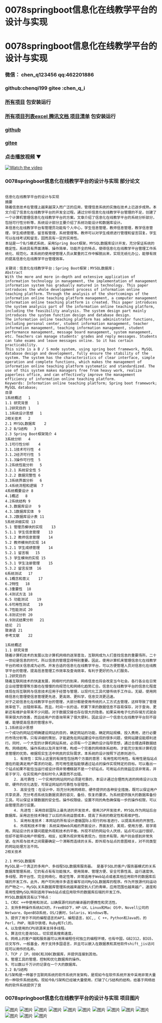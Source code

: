 # 0078springboot信息化在线教学平台的设计与实现


# 0078springboot信息化在线教学平台的设计与实现

### 微信： chen_q123456  qq:462201886
### github:chenqi199 gitee :chen_q_i

### [所有项目](https://github.com/GraduationProject-springboot/allSpringbootProjects) 包安装运行

### [所有项目列表excel 腾讯文档 项目清单](https://docs.qq.com/sheet/DSHRFSVZ5aEVYT3N3?tab=BB08J2) 包安装运行

### [github](https://chenqi199.github.io)

### [gitee](https://gitee.com/chen_q_i)

### 点击播放视频 ▼
[![Watch the video](https://i.sstatic.net/Vp2cE.png)](https://player.bilibili.com/player.html?isOutside=true&aid=BV16ia6epENY&bvid=BV16ia6epENY&cid=500001610577123&p=79)



### 0078springboot信息化在线教学平台的设计与实现 部分论文
```

﻿信息化在线教学平台的设计与实现
摘要
随着信息技术在管理上越来越深入而广泛的应用，管理信息系统的实施在技术上已逐步成熟。本文介绍了信息化在线教学平台的开发全过程。通过分析信息化在线教学平台管理的不足，创建了一个计算机管理信息化在线教学平台的方案。文章介绍了信息化在线教学平台的系统分析部分，包括可行性分析等，系统设计部分主要介绍了系统功能设计和数据库设计。
本信息化在线教学平台有管理员功能有个人中心，学生信息管理，教师信息管理，教学信息管理，学生成绩管理，留言板管理，系统管理等。教师可以对学生成绩进行管理和留言回复。学生可以在线考试和留言。因而具有一定的实用性。
本站是一个B/S模式系统，采用Spring Boot框架，MYSQL数据库设计开发，充分保证系统的稳定性。系统具有界面清晰、操作简单，功能齐全的特点，使得信息化在线教学平台管理工作系统化、规范化。本系统的使用使管理人员从繁重的工作中解脱出来，实现无纸化办公，能够有效的提高信息化在线教学平台管理效率。

关键词：信息化在线教学平台；Spring Boot框架；MYSQL数据库；
Abstract
With the more and more in-depth and extensive application of information technology in management, the implementation of management information system has gradually matured in technology. This paper introduces the whole development process of information online teaching platform. Through the analysis of the shortcomings of the information online teaching platform management, a computer management information online teaching platform is created. This paper introduces the system analysis part of the information online teaching platform, including the feasibility analysis. The system design part mainly introduces the system function design and database design.
The information online teaching platform has administrator functions, including personal center, student information management, teacher information management, teaching information management, student performance management, message board management, system management, etc. Teachers can manage students' grades and reply messages. Students can take exams and leave messages online. So it has certain practicability.
This site is a B / S mode system, using spring boot framework, MySQL database design and development, fully ensure the stability of the system. The system has the characteristics of clear interface, simple operation and complete functions, which makes the management of information online teaching platform systematic and standardized. The use of this system makes managers free from heavy work, realize paperless office, and can effectively improve the management efficiency of information online teaching platform.
Keywords: Information online teaching platform; Spring boot framework; MySQL database;
目录
1系统概述	1
1.1 研究背景	1
1.2研究目的	1
1.3系统设计思想	1
2相关技术	2
2.1 MYSQL数据库	2
2.2 B/S结构	3
2.3 Spring Boot框架简介	4
3系统分析	4
3.1可行性分析	4
3.1.1技术可行性	4
3.1.2经济可行性	5
3.1.3操作可行性	5
3.2系统性能分析	5
3.2.1 系统安全性	5
3.2.2 数据完整性	6
3.3系统界面分析	6
3.4系统流程和逻辑	7
4系统概要设计	8
4.1概述	8
4.2系统结构	9
4.3.数据库设计	9
4.3.1数据库实体	9
4.3.2数据库设计表	11
5系统详细实现	13
5.1 管理员模块的实现	13
5.1.1 学生信息管理	13
5.1.2 教师信息管理	14
5.2 教师模块的实现	14
5.2.1 学生成绩管理	14
5.2.1 留言板	15
5.3 学生模块的实现	15
5.3.1 学生注册管理	15
5.3.2 留言反馈	16
6系统测试	17
6.1概念和意义	17
6.2特性	18
6.3重要性	18
6.4测试方法	18
6.5 功能测试	19
6.6可用性测试	19
6.7性能测试	20
6.8测试分析	20
6.9测试结果分析	21
结论	21
致谢语	21
参考文献	22

1系统概述
1.1 研究背景
随着计算机技术的发展以及计算机网络的逐渐普及，互联网成为人们查找信息的重要场所，二十一世纪是信息的时代，所以信息的管理显得特别重要。因此，使用计算机来管理信息化在线教学平台的相关信息成为必然。开发合适的信息化在线教学平台，可以方便管理人员对信息化在线教学平台的管理，提高信息管理工作效率及查询效率，有利于更好的为人们服务。
1.2研究目的
随着互联网技术的快速发展，网络时代的到来，网络信息也将会改变当今社会。各行各业在日常企业经营管理等方面也在慢慢的向规范化和网络化趋势汇合。信息化在线教学平台的信息化程度体现在将互联网与信息技术应用于经营与管理，以现代化工具代替传统手工作业。无疑，使用网络信息化管理使信息管理更先进、更高效、更科学，信息交流更迅速。
对于之前信息化在线教学平台的管理，大部分都是使用传统的人工方式去管理，这样导致了管理效率低下、出错频率高。而且，时间一长的话，积累下来的数据信息不容易保存，对于查询、更新还有维护会带来不少问题。对于数据交接也存在很大的隐患。如果采用电子化的存储方式就会带来很大的改善，而且给用户的查询带来了很大便利，因此设计一个信息化在线教学平台刻不容缓，能够提高信息的管理水平。
1.3系统设计思想
一个成功的网站应明确建设网站的目的，确定网站的功能，确定网站规模、投入费用，进行必要的市场分析等。只有详细的策划，才能避免在网站建设中出现的很多问题，使网站建设能顺利进行。同时，一个大型的计算机网站系统，必须有一个正确的设计指导思想，通过合理选择数据结构、网络结构、操作系统以及开发环境，构成一个完善的网络体系结构，才能充分发挥计算机信息管理的优势。根据现实生活中网民的实际需求，本系统的设计按照下述原则进行。
    1. 有效性：实际上这里的有效性包括两个方面的意思：有用性和可用性。有用性是指站点潜在的能满足用户需求的功能，而可用性是指能够通过站点的操作实现特定的目标。可以看出一个站点如果不能恰当运行或设计得非常槽糕就不是一个好站点。可用站点的效益应该非常高，并易于学习，在实现用户目标时令人满意而不出错。
    2. 高可靠性：一个实用的网站同时必须是可靠的，本设计通过合理而先进的网络设计以及软、硬件的优化选型，可保证网站的可靠性与容错性。
    3. 高安全性：在设计中，将充分利用网络软、硬件提供的各种安全措施，既可以保证用户共享资源，充分考虑系统及数据资源的容灾、备份、恢复的要求。为系统提供强大的数据库备份工具。可以保证关键数据的安全性。操作权限级，设置不同的角色确保每一步的操作权限，可以由管理员进行设置。
    4. 先进性：采用目前国际上最先进的开发技术，使用JSP开发技术，MYSQL作为网站后台数据库。采用这些技术降低了以后的系统运营成本，提高了系统的稳定性和易维护性。
    5. 采用标准技术：本网站的所有设计遵循国际上现行的标准进行，以提高系统的开放性。
    6. 外观和技术平衡：系统采用Web风格的界面设计，界面友好、美观，使用方便，易学易用。网站设计的关键问题是外观和技术的平衡。外现不好的网站令人厌烦，站点可以运行很好，但却不能带动用户积极性，相反，如果外观非常有表现力，但技术有限，用户则会感到非常失望。在外观与技术之间需要确定一个清晰而连续的关系，即外观与站点的意图相关，对不同类型的网站处理方法不同。
2相关技术

2.1 MYSQL数据库
MySQL是一个真正的多用户、多线程SQL数据库服务器。 是基于SQL的客户/服务器模式的关系数据库管理系统，它的有点有有功能强大、使用简单、管理方便、安全可靠性高、运行速度快、多线程、跨平台性、完全网络化、稳定性等，非常适用于Web站点或者其他应用软件的数据库后端的开发工作。此外，用户可利用许多语言编写访问MySQL数据库的程序。作为开放源代码运动的产物之一，MySQL关系数据库管理系统越来越受到人们的青睐，应用范围也越来越广。速度和易用性使MySQL特别适用于Web站点或应用软件的数据库后端的开发工作。
MYSQL数据库具有以下特点：
1、C和C ++中使用和测试，以确保源代码的编译器的便携性和灵活性。
2、支持多种操作系统AIX的，FreeBSD下，HP-UX，Linux和Mac OS中，Novell公司的Netware，OpenBSD系统，OS/2裹时，Solaris，Windows等。
3、提供了用于不同的编程语言的API。编程语言，如C,, C ++，Python和Java的，的Perl，PHP，埃菲尔铁塔，Ruby和Tcl的。
4、以及使用的CPU资源来支持多线程。
5、算法优化查询SQL，切实提高搜索速度。
6、网络上的客户端和服务器可以用来编程任何独立的编程环境，也有中国，GB2312，BIG5，日文写作，一般基金，用于支持多国语言，并且可以嵌入在数据表和其他软件shift_jis访问柱可以用作的名称。
7、TCP / IP，ODBC和JDBC数据库，并提供连接到其他。
8、管理工具的管理，控制和优化数据库的操作。
9、可以数以千万计的记录在一个大的数据库。
2.2 B/S结构
B/S架构是一种基于互联网系统的软件系统开发架构，是现如今在软件系统开发中采用非常大量的一种软件系统结构。现如今B/S架构已经被大量使用，打破了C/S结构的结构，给基于网络结构的软件系统提供了良

```
### 0078springboot信息化在线教学平台的设计与实现 项目图片
![图片](/images/0078springbootimg_001.jpg)
![图片](/images/0078springbootimg_003.jpg)
![图片](/images/0078springbootimg_002.jpg)
![图片](/images/0078springbootimg_012.jpg)
![图片](/images/0078springbootimg_006.jpg)
![图片](/images/0078springbootimg_007.jpg)
![图片](/images/0078springbootimg_013.jpg)
![图片](/images/0078springbootimg_005.jpg)
![图片](/images/0078springbootimg_011.jpg)
![图片](/images/0078springbootimg_010.jpg)
![图片](/images/0078springbootimg_004.jpg)
![图片](/images/0078springbootimg_009.jpg)
![图片](/images/0078springbootimg_008.jpg)








